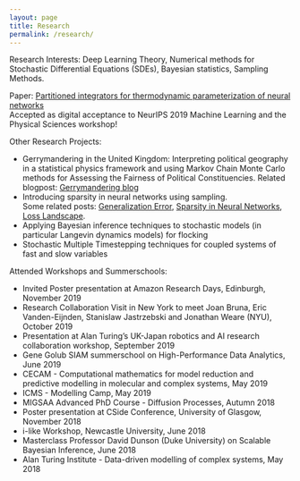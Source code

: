 ```yaml
---
layout: page
title: Research
permalink: /research/
---
```


Research Interests: Deep Learning Theory, Numerical methods for Stochastic Differential Equations (SDEs), Bayesian statistics, Sampling Methods.

Paper:
[Partitioned integrators for thermodynamic parameterization of neural networks](https://arxiv.org/abs/1908.11843) <br>
Accepted as digital acceptance to NeurIPS 2019 Machine Learning and the Physical Sciences workshop!

<!---Check out my new blogpost about the paper [here]({{TiffanyVlaar.github.io}}/jekyll/update/2019/08/31/NewPaper.html)-->



Other Research Projects: 
- Gerrymandering in the United Kingdom: Interpreting political geography in a statistical physics framework and using Markov Chain Monte Carlo methods for Assessing the Fairness of Political Constituencies. Related blogpost: [Gerrymandering blog]({{TiffanyVlaar.github.io}}/jekyll/update/2019/09/18/Gerrymandering.html)
- Introducing sparsity in neural networks using sampling. <br>
  Some related posts: [Generalization Error]({{TiffanyVlaar.github.io}}/jekyll/update/2019/03/27/Generalization.html), [Sparsity in Neural Networks]({{TiffanyVlaar.github.io}}/jekyll/update/2019/05/10/Sparsity.html), [Loss Landscape]({{TiffanyVlaar.github.io}}/jekyll/update/2019/07/20/LossLandscape.html).
- Applying Bayesian inference techniques to stochastic models (in particular Langevin dynamics models) for flocking
- Stochastic Multiple Timestepping techniques for coupled systems of fast and slow variables

Attended Workshops and Summerschools: 
- Invited Poster presentation at Amazon Research Days, Edinburgh, November 2019
- Research Collaboration Visit in New York to meet Joan Bruna, Eric Vanden-Eijnden, Stanislaw Jastrzebski and Jonathan Weare (NYU), October 2019
- Presentation at Alan Turing’s UK-Japan robotics and AI research collaboration workshop, September 2019
- Gene Golub SIAM summerschool on High-Performance Data Analytics, June 2019
- CECAM - Computational mathematics for model reduction and predictive modelling in molecular and complex systems, May 2019
- ICMS - Modelling Camp, May 2019
- MIGSAA Advanced PhD Course - Diffusion Processes, Autumn 2018
- Poster presentation at CSide Conference, University of Glasgow, November 2018
- i-like Workshop, Newcastle University, June 2018
- Masterclass Professor David Dunson (Duke University) on Scalable Bayesian Inference, June 2018
- Alan Turing Institute - Data-driven modelling of complex systems, May 2018





